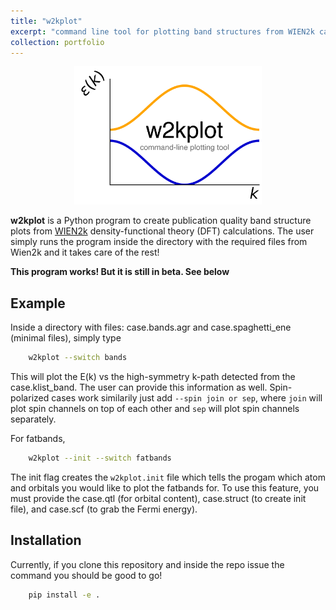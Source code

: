 ```yaml
---
title: "w2kplot"
excerpt: "command line tool for plotting band structures from WIEN2k calculations <img width=200 src='/images/w2kplot.png'/>"
collection: portfolio
---
```



<p align="center">
<a href="https://github.com/harrisonlabollita/w2kplot">
<img width = "300" src="/images/w2kplot.png" alt="w2kplot"/>
</a>
</p>

**w2kplot** is a Python program to create publication quality band structure plots from [WIEN2k](http://susi.theochem.tuwien.ac.at) density-functional theory (DFT) calculations. The user simply runs the program inside the directory with the required files from Wien2k and it takes care of the rest! 

**This program works! But it is still in beta. See below**

## Example
Inside a directory with files: case.bands.agr and case.spaghetti\_ene (minimal files), simply type

```bash
	w2kplot --switch bands
```
This will plot the E(k) vs the high-symmetry k-path detected from the case.klist\_band. The user can provide this information as well. Spin-polarized cases work similarily just add ``--spin join or sep``, where ``join`` will plot spin channels on top of each other and ``sep`` will plot spin channels separately.


For fatbands,

```bash
	w2kplot --init --switch fatbands
```
The init flag creates the ``w2kplot.init`` file which tells the progam which atom and orbitals you would like to plot the fatbands for. To use this feature, you must provide the case.qtl (for orbital content), case.struct (to create init file), and case.scf (to grab the Fermi energy).

## Installation

Currently, if you clone this repository and inside the repo issue the command you should be good to go!

```bash
    pip install -e .
```
